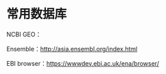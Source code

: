 # 常用数据库

NCBI GEO：

Ensemble：http://asia.ensembl.org/index.html

EBI browser：https://wwwdev.ebi.ac.uk/ena/browser/

